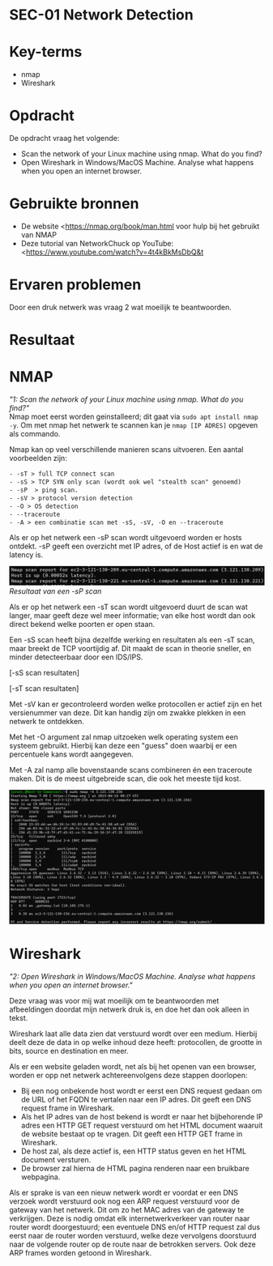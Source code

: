 # SEC-01 Network Detection

# Key-terms
- nmap
- Wireshark

# Opdracht

De opdracht vraag het volgende:
- Scan the network of your Linux machine using nmap. What do you find?
- Open Wireshark in Windows/MacOS Machine. Analyse what happens when you open an internet browser. 

# Gebruikte bronnen
- De website <https://nmap.org/book/man.html voor hulp bij het gebruikt van NMAP
- Deze tutorial van NetworkChuck op YouTube: <https://www.youtube.com/watch?v=4t4kBkMsDbQ&t

# Ervaren problemen
Door een druk netwerk was vraag 2 wat moeilijk te beantwoorden.
# Resultaat

# NMAP
*"1: Scan the network of your Linux machine using nmap. What do you find?"*     
Nmap moet eerst worden geinstalleerd; dit gaat via ```sudo apt install nmap -y```.
Om met nmap het netwerk te scannen kan je ```nmap [IP ADRES]``` opgeven als commando.

Nmap kan op veel verschillende manieren scans uitvoeren. Een aantal voorbeelden zijn:
```
- -sT > full TCP connect scan
- -sS > TCP SYN only scan (wordt ook wel "stealth scan" genoemd)
- -sP  > ping scan.
- -sV > protocol version detection
- -O > OS detection
- --traceroute
- -A > een combinatie scan met -sS, -sV, -O en --traceroute
```
Als er op het <ip addr> netwerk een -sP scan wordt uitgevoerd worden er <aantal> hosts ontdekt. -sP geeft een overzicht met IP adres, of de Host actief is en wat de latency is.

![-sP scan results](/00_includes/Networking_Images/nmap__sP.png) 
*Resultaat van een -sP scan* 

Als er op het <ip addr > netwerk een -sT scan wordt uitgevoerd duurt de scan wat langer, maar geeft deze wel meer informatie; van elke host wordt dan ook direct bekend welke poorten er open staan.

Een -sS scan heeft bijna dezelfde werking en resultaten als een -sT scan, maar breekt de TCP voortijdig af. Dit maakt de scan in theorie sneller, en minder detecteerbaar door een IDS/IPS.

[-sS scan resultaten]

[-sT scan resultaten]


Met -sV kan er gecontroleerd worden welke protocollen er actief zijn en het versienummer van deze. Dit kan handig zijn om zwakke plekken in een netwerk te ontdekken.

Met het -O argument zal nmap uitzoeken welk operating system een systeem gebruikt. Hierbij kan deze een "guess" doen waarbij er een percentuele kans wordt aangegeven.

Met -A zal namp alle bovenstaande scans combineren én een traceroute maken. Dit is de meest uitgebreide scan, die ook het meeste tijd kost.

![-A scan resultaat](/00_includes/Networking_Images/nmap_A.png)




# Wireshark


*"2: Open Wireshark in Windows/MacOS Machine. Analyse what happens when you open an internet browser."*

 Deze vraag was voor mij wat moeilijk om te beantwoorden met afbeeldingen doordat mijn netwerk druk is, en doe het dan ook alleen in tekst.

 Wireshark laat alle data zien dat verstuurd wordt over een medium. Hierbij deelt deze de data in op welke inhoud deze heeft: protocollen, de grootte in bits, source en destination en meer.

 Als er een website geladen wordt, net als bij het openen van een browser, worden er opp net netwerk achtereenvolgens deze stappen doorlopen:
 
 - Bij een nog onbekende host wordt er eerst een DNS request gedaan om de URL of het FQDN te vertalen naar een IP adres. Dit geeft een DNS request frame in Wireshark.
 - Als het IP adres van de host bekend is wordt er naar het bijbehorende IP adres een HTTP GET request verstuurd om het HTML document waaruit de website bestaat op te vragen. Dit geeft een HTTP GET frame in Wireshark.
 - De host zal, als deze actief is, een HTTP status geven en het HTML document versturen.
 - De browser zal hierna de HTML pagina renderen naar een bruikbare webpagina.

 Als er sprake is van een nieuw netwerk wordt er voordat er een DNS verzoek wordt verstuurd ook nog een ARP request verstuurd voor de gateway van het netwerk. Dit om zo het MAC adres van de gateway te verkrijgen. Deze is nodig omdat elk internetwerkverkeer van router naar router wordt doorgestuurd; een eventuele DNS en/of HTTP request zal dus eerst naar de router worden verstuurd, welke deze vervolgens doorstuurd naar de volgende router op de route naar de betrokken servers. Ook deze ARP frames worden getoond in Wireshark.

 